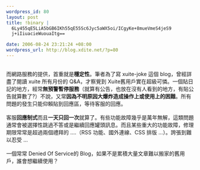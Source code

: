 ```yaml
--- 
wordpress_id: 80
layout: post
title: !binary |
  6Ly455qE5LiA5bGB6IKh55qE55Sc6Jyc5aWX5oi/ICgyKe+8mueVmeS4jeS9
  j+iIiuacieWuouaItg==

date: 2006-08-24 23:21:24 +08:00
wordpress_url: http://blog.xdite.net/?p=80
---
```

<br />而網路服務的提供，首重就是<strong>穩定性</strong>。筆者為了寫 xuite-joke 這個 blog，曾經詳盡了閱讀 xuite 所有月份的 Q&amp;A，才察覺到 Xuite舊用戶實在超級可憐。一個貼日記的地方，經常<strong>無預警暫停服務</strong>（就算有公告，也放在沒有人看到的地方，有貼公告就算數了?）不說，又常<strong>因為不明原因大爆炸造成操作上或使用上的困難</strong>。所有問題的發生只能仰賴貼到回應區，等待客服的回應。<br /><br />客服<strong>回應制式</strong>而且<strong>一天只回一次</strong>就算了。有些功能故障幾乎是萬年無解，這類問題通常會被選擇性跳過不答或是繼續回應罐頭訊息。而且某些重大的功能故障，修理期限常常是超過兩個禮拜的 ....（RSS 功能、國外連線、CSS 排版 ...）。誇張到難以忍受 ...<br /><br />一個常常 Denied Of Service的 Blog，如果不是累積大量文章難以搬家的舊用戶，誰會想繼續使用？<br />
